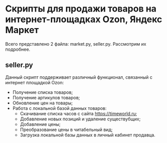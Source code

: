 # Скрипты для продажи товаров на интернет-площадках Ozon, Яндекс Маркет

Всего представлено 2 файла: market.py, seller.py. Рассмотрим их подробнее.

## seller.py
Данный скрипт поддерживает различный функционал, связанный с интернет площадкой Ozon:
* Получение списка товаров;
* Получение артикулов товаров;
* Обновление цен на товары;
* Работа с локальной базой данных товаров:
    * Скачивание списка часов с сайта https://timeworld.ru;
    * Добавление новых позиций и удаление существубщих;
    * Добавление цены;
    * Преобразование цены в читабельный вид; 
    * Загрузка локальной базы данных в личный кабинет продавца.